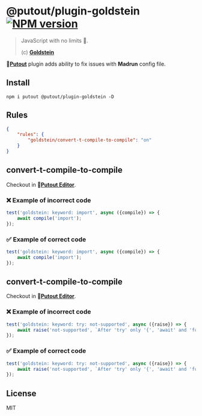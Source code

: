 # @putout/plugin-goldstein [![NPM version][NPMIMGURL]][NPMURL]

[NPMIMGURL]: https://img.shields.io/npm/v/@putout/plugin-goldstein.svg?style=flat&longCache=true
[NPMURL]: https://npmjs.org/package/@putout/plugin-goldstein "npm"

> JavaScript with no limits 🤫.
>
> (c) [**Goldstein**](https://github.com/coderaiser/goldstein)

🐊[**Putout**](https://github.com/coderaiser/putout) plugin adds ability to fix issues with
**Madrun** config file.

## Install

```
npm i putout @putout/plugin-goldstein -D
```

## Rules

```json
{
    "rules": {
        "goldstein/convert-t-compile-to-compile": "on"
    }
}
```

## convert-t-compile-to-compile

Checkout in 🐊[**Putout Editor**](https://putout.cloudcmd.io/#/gist/a10dd187dc3c6be8df110a8481b9d9bc/3abfc0879aad5ccff5c8e4851cb3ad06270c986e).

### ❌ Example of incorrect code

```js
test('goldstein: keyword: import', async ({compile}) => {
    await compile('import');
});
```

### ✅ Example of correct code

```js
test('goldstein: keyword: import', async ({compile}) => {
    await compile('import');
});
```

## convert-t-compile-to-compile

Checkout in 🐊[**Putout Editor**](https://putout.cloudcmd.io/#/gist/5272c99178bbf9e75f30177e7e9c15a9/9a3e81a9e9dd756915cbecff32acc5c50cddeca3).

### ❌ Example of incorrect code

```js
test('goldstein: keyword: try: not-supported', async ({raise}) => {
    await raise('not-supported', `After 'try' only '{', 'await' and 'function call' can come (1:8)`);
});
```

### ✅ Example of correct code

```js
test('goldstein: keyword: try: not-supported', async ({raise}) => {
    await raise('not-supported', `After 'try' only '{', 'await' and 'function call' can come (1:8)`);
});
```

## License

MIT
